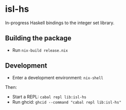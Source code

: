 # isl-hs

In-progress Haskell bindings to the integer set library.

## Building the package

* Run `nix-build release.nix`

## Development

* Enter a development environment: `nix-shell`

Then:

* Start a REPL: `cabal repl lib:isl-hs`
* Run ghcid: `ghcid --command "cabal repl lib:isl-hs"`
